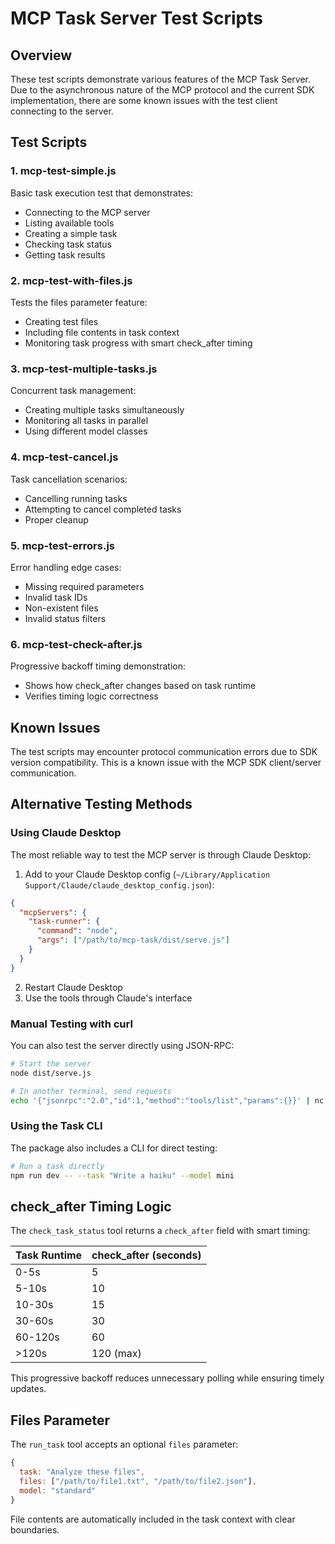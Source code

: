 # MCP Task Server Test Scripts

## Overview

These test scripts demonstrate various features of the MCP Task Server. Due to the asynchronous nature of the MCP protocol and the current SDK implementation, there are some known issues with the test client connecting to the server.

## Test Scripts

### 1. mcp-test-simple.js
Basic task execution test that demonstrates:
- Connecting to the MCP server
- Listing available tools
- Creating a simple task
- Checking task status
- Getting task results

### 2. mcp-test-with-files.js
Tests the files parameter feature:
- Creating test files
- Including file contents in task context
- Monitoring task progress with smart check_after timing

### 3. mcp-test-multiple-tasks.js
Concurrent task management:
- Creating multiple tasks simultaneously
- Monitoring all tasks in parallel
- Using different model classes

### 4. mcp-test-cancel.js
Task cancellation scenarios:
- Cancelling running tasks
- Attempting to cancel completed tasks
- Proper cleanup

### 5. mcp-test-errors.js
Error handling edge cases:
- Missing required parameters
- Invalid task IDs
- Non-existent files
- Invalid status filters

### 6. mcp-test-check-after.js
Progressive backoff timing demonstration:
- Shows how check_after changes based on task runtime
- Verifies timing logic correctness

## Known Issues

The test scripts may encounter protocol communication errors due to SDK version compatibility. This is a known issue with the MCP SDK client/server communication.

## Alternative Testing Methods

### Using Claude Desktop

The most reliable way to test the MCP server is through Claude Desktop:

1. Add to your Claude Desktop config (`~/Library/Application Support/Claude/claude_desktop_config.json`):

```json
{
  "mcpServers": {
    "task-runner": {
      "command": "node",
      "args": ["/path/to/mcp-task/dist/serve.js"]
    }
  }
}
```

2. Restart Claude Desktop
3. Use the tools through Claude's interface

### Manual Testing with curl

You can also test the server directly using JSON-RPC:

```bash
# Start the server
node dist/serve.js

# In another terminal, send requests
echo '{"jsonrpc":"2.0","id":1,"method":"tools/list","params":{}}' | nc localhost PORT
```

### Using the Task CLI

The package also includes a CLI for direct testing:

```bash
# Run a task directly
npm run dev -- --task "Write a haiku" --model mini
```

## check_after Timing Logic

The `check_task_status` tool returns a `check_after` field with smart timing:

| Task Runtime | check_after (seconds) |
|--------------|----------------------|
| 0-5s         | 5                    |
| 5-10s        | 10                   |
| 10-30s       | 15                   |
| 30-60s       | 30                   |
| 60-120s      | 60                   |
| >120s        | 120 (max)            |

This progressive backoff reduces unnecessary polling while ensuring timely updates.

## Files Parameter

The `run_task` tool accepts an optional `files` parameter:

```javascript
{
  task: "Analyze these files",
  files: ["/path/to/file1.txt", "/path/to/file2.json"],
  model: "standard"
}
```

File contents are automatically included in the task context with clear boundaries.